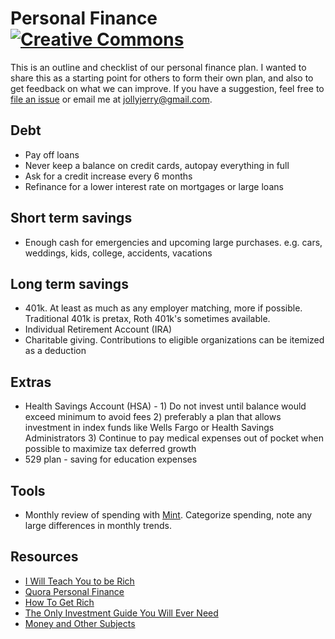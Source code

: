 # Personal Finance [![Creative Commons](http://i.creativecommons.org/l/by/4.0/88x31.png)](http://creativecommons.org/licenses/by/4.0/deed.en_US)

This is an outline and checklist of our personal finance plan. I wanted to share
this as a starting point for others to form their own plan, and also to get
feedback on what we can improve. If you have a suggestion, feel free to [file an
issue](https://github.com/jch/personal-finance/issues) or email me at
jollyjerry@gmail.com.

## Debt

* Pay off loans
* Never keep a balance on credit cards, autopay everything in full
* Ask for a credit increase every 6 months
* Refinance for a lower interest rate on mortgages or large loans

## Short term savings

* Enough cash for emergencies and upcoming large purchases. e.g. cars, weddings,
  kids, college, accidents, vacations

## Long term savings

* 401k. At least as much as any employer matching, more if possible.
  Traditional 401k is pretax, Roth 401k's sometimes available.
* Individual Retirement Account (IRA)
* Charitable giving. Contributions to eligible organizations can be itemized as
  a deduction

## Extras

* Health Savings Account (HSA) - 1) Do not invest until balance would exceed minimum to avoid fees 2) preferably a plan that allows investment in index funds like Wells Fargo or Health Savings Administrators 3) Continue to pay medical expenses out of pocket when possible to maximize tax deferred growth
* 529 plan - saving for education expenses

## Tools

* Monthly review of spending with [Mint](https://www.mint.com). Categorize
  spending, note any large differences in monthly trends.

## Resources

* [I Will Teach You to be Rich](http://www.amazon.com/gp/product/0761147489/ref=as_li_qf_sp_asin_tl?ie=UTF8&camp=1789&creative=9325&creativeASIN=0761147489&linkCode=as2&tag=what0d-20)
* [Quora Personal Finance](http://www.quora.com/Personal-Finance)
* [How To Get Rich](http://www.amazon.com/How-Get-Rich-Greatest-Entrepreneurs/dp/1591842719)
* [The Only Investment Guide You Will Ever Need](http://www.amazon.com/Only-Investment-Guide-Youll-Ever/dp/0547447256/ref=sr_1_1?s=books&ie=UTF8&qid=1387568480&sr=1-1&keywords=only+investment+guide)
* [Money and Other Subjects](http://www.andrewtobias.com/column)
